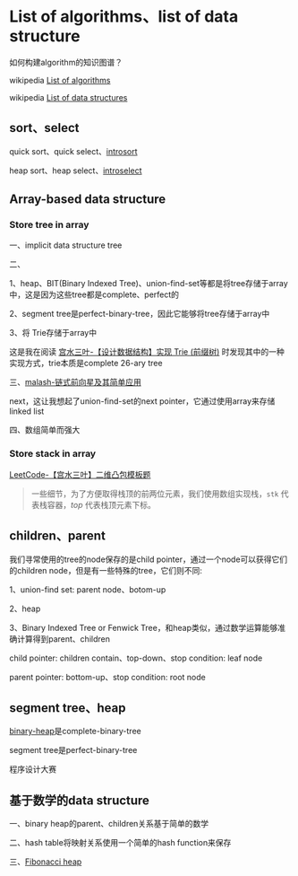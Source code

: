 # List of algorithms、list of data structure

如何构建algorithm的知识图谱？



wikipedia [List of algorithms](https://en.wikipedia.org/wiki/List_of_algorithms)

wikipedia [List of data structures](https://en.wikipedia.org/wiki/List_of_data_structures)



## sort、select

quick sort、quick select、[introsort](https://en.wikipedia.org/wiki/Introsort)

heap sort、heap select、[introselect](https://en.wikipedia.org/wiki/Introselect)



## Array-based data structure



### Store tree in array

一、implicit data structure tree

二、

1、heap、BIT(Binary Indexed Tree)、union-find-set等都是将tree存储于array中，这是因为这些tree都是complete、perfect的

2、segment tree是perfect-binary-tree，因此它能够将tree存储于array中

3、将 Trie存储于array中

这是我在阅读 [宫水三叶-【设计数据结构】实现 Trie (前缀树)](https://mp.weixin.qq.com/s?__biz=MzU4NDE3MTEyMA==&mid=2247488490&idx=1&sn=db2998cb0e5f08684ee1b6009b974089&chksm=fd9cb8f5caeb31e3f7f67dba981d8d01a24e26c93ead5491edb521c988adc0798d8acb6f9e9d&token=1006889101&lang=zh_CN&scene=21#wechat_redirect) 时发现其中的一种实现方式，trie本质是complete 26-ary tree

三、[malash-链式前向星及其简单应用](https://malash.me/200910/linked-forward-star/)

next，这让我想起了union-find-set的next pointer，它通过使用array来存储linked list

四、数组简单而强大



### Store stack in array



[LeetCode-【宫水三叶】二维凸包模板题](https://leetcode.cn/problems/erect-the-fence/solution/by-ac_oier-4xuu/) 

> 一些细节，为了方便取得栈顶的前两位元素，我们使用数组实现栈，`stk` 代表栈容器，*top* 代表栈顶元素下标。





## children、parent

我们寻常使用的tree的node保存的是child pointer，通过一个node可以获得它们的children node，但是有一些特殊的tree，它们则不同:

1、union-find set: parent node、botom-up

2、heap

3、Binary Indexed Tree or Fenwick Tree，和heap类似，通过数学运算能够准确计算得到parent、children



child pointer:  children contain、top-down、stop condition: leaf node

parent pointer: bottom-up、stop condition: root node



## segment tree、heap



[binary-heap](https://en.wikipedia.org/wiki/Binary_heap)是complete-binary-tree

segment tree是perfect-binary-tree

程序设计大赛



## 基于数学的data structure

一、binary heap的parent、children关系基于简单的数学

二、hash table将映射关系使用一个简单的hash function来保存

三、[Fibonacci heap](https://en.wikipedia.org/wiki/Fibonacci_heap)